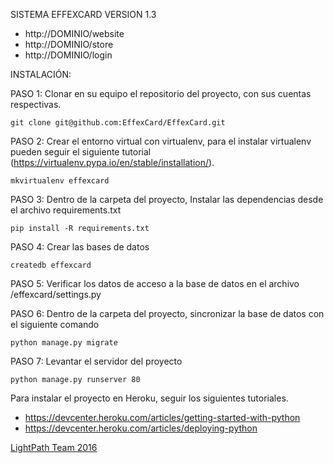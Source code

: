 SISTEMA EFFEXCARD VERSION 1.3
 - http://DOMINIO/website
 - http://DOMINIO/store
 - http://DOMINIO/login

INSTALACIÓN:

PASO 1: Clonar en su equipo el repositorio del proyecto, con sus cuentas respectivas.

   ```
   git clone git@github.com:EffexCard/EffexCard.git
   ```

PASO 2: Crear el entorno virtual con virtualenv, para el instalar virtualenv pueden seguir el siguiente tutorial (https://virtualenv.pypa.io/en/stable/installation/). 
   ```
   mkvirtualenv effexcard
   ```
PASO 3: Dentro de la carpeta del proyecto, Instalar las dependencias desde el archivo requirements.txt
   ```
   pip install -R requirements.txt
   ```
PASO 4: Crear las bases de datos
   ```
   createdb effexcard
   ```
PASO 5: Verificar los datos de acceso a la base de datos en el archivo /effexcard/settings.py

PASO 6: Dentro de la carpeta del proyecto, sincronizar la base de datos con el siguiente comando
   ```
   python manage.py migrate
   ```
PASO 7: Levantar el servidor del proyecto
   ```
   python manage.py runserver 80
   ```
Para instalar el proyecto en Heroku, seguir los siguientes tutoriales. 
   - https://devcenter.heroku.com/articles/getting-started-with-python	
   - https://devcenter.heroku.com/articles/deploying-python

<a href="http://lightpath.io">LightPath Team 2016</a> 
